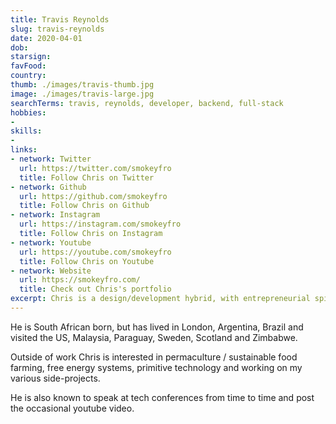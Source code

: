 ```yaml
---
title: Travis Reynolds
slug: travis-reynolds
date: 2020-04-01
dob: 
starsign: 
favFood: 
country: 
thumb: ./images/travis-thumb.jpg
image: ./images/travis-large.jpg
searchTerms: travis, reynolds, developer, backend, full-stack
hobbies: 
- 
skills: 
- 
links:
- network: Twitter
  url: https://twitter.com/smokeyfro
  title: Follow Chris on Twitter
- network: Github
  url: https://github.com/smokeyfro
  title: Follow Chris on Github
- network: Instagram
  url: https://instagram.com/smokeyfro
  title: Follow Chris on Instagram
- network: Youtube
  url: https://youtube.com/smokeyfro
  title: Follow Chris on Youtube
- network: Website
  url: https://smokeyfro.com/
  title: Check out Chris's portfolio
excerpt: Chris is a design/development hybrid, with entrepreneurial spirit added for good measure. He has co-founded a number of successful digital product related businesses, initially for Joomla, then later WordPress. He lives off-grid with his family in the Garden Route of South Africa.
---
```

He is South African born, but has lived in London, Argentina, Brazil and visited the US, Malaysia, Paraguay, Sweden, Scotland and Zimbabwe.

Outside of work Chris is interested in permaculture / sustainable food farming, free energy systems, primitive technology and working on my various side-projects.

He is also known to speak at tech conferences from time to time and post the occasional youtube video.